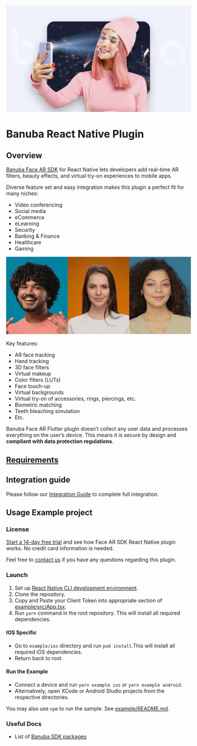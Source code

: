 ![FAR hero](mdDocs/img-Blog-Hero-face-detection-and-face-tracking-with-deep-learning.png)

# Banuba React Native Plugin

## Overview

[Banuba Face AR SDK](https://www.banuba.com/facear-sdk/face-filters) 
for React Native lets developers add real-time AR filters, beauty effects, and 
virtual try-on experiences to mobile apps.

Diverse feature set and easy integration makes this plugin a perfect fit for 
many niches:

- Video conferencing
- Social media
- eCommerce
- eLearning
- Security
- Banking & Finance
- Healthcare
- Gaming

![FAR](mdDocs/FAR_Halloween_5s_720x300_.gif)

Key features:

- AR face tracking
- Hand tracking
- 3D face filters
- Virtual makeup
- Color filters (LUTs)
- Face touch-up
- Virtual backgrounds
- Virtual try-on of accessories, rings, piercings, etc.
- Biometric matching
- Teeth bleaching simulation
- Etc.

Banuba Face AR Flutter plugin doesn’t collect any user data and processes 
everything on the user’s device. This means it is secure by design and 
**compliant with data protection regulations**.

## [Requirements](https://docs.banuba.com/far-sdk/tutorials/capabilities/system_requirements)

## Integration guide

Please follow our [Integration Guide](./mdDocs/integration_guide.md) to complete full integration.

## Usage Example project

### License

[Start a 14-day free trial](https://www.banuba.com/facear-sdk/face-filters#form) 
and see how Face AR SDK React Native plugin works. No credit card information 
is needed.

Feel free to [contact us](https://www.banuba.com/support) if you have any 
questions regarding this plugin.

### Launch

1. Set up [React Native CLI development environment](https://reactnative.dev/docs/environment-setup).
2. Clone the repository.
3. Copy and Paste your Client Token into appropriate section of [example/src/App.tsx](example/src/App.tsx#L18).
4. Run `yarn` command in the root repository. This will install all required dependencies.

#### IOS Specific

* Go to `example/ios` directory and run `pod install`.This will install all required iOS dependencies.
* Return back to root.

#### Run the Example

* Connect a device and run `yarn example ios` or `yarn example android`.
* Alternatively, open XCode or Android Studio projects from the respective directories.

You may also use `npm` to run the sample. See [example/README.md](example/README.md).

### Useful Docs

* List of 
[Banuba SDK packages](https://docs.banuba.com/far-sdk/tutorials/development/installation)

